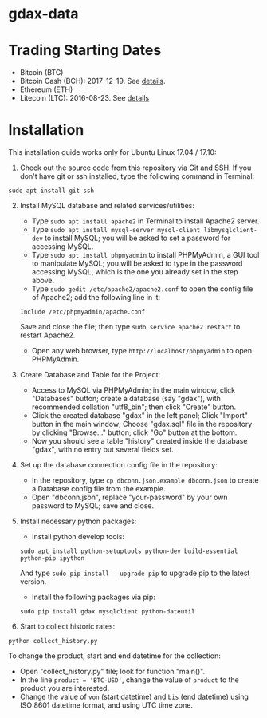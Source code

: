 # gdax-data

# Trading Starting Dates

* Bitcoin (BTC)
* Bitcoin Cash (BCH): 2017-12-19. See [details](https://status.gdax.com/incidents/51pnkvm843hq).
* Ethereum (ETH)
* Litecoin (LTC): 2016-08-23. See [details](https://blog.gdax.com/gdax-adds-litecoin-trading-9f72d1c75be4)

# Installation

This installation guide works only for Ubuntu Linux 17.04 / 17.10:

1. Check out the source code from this repository via Git and SSH. If you don't have git or ssh installed, type the following command in Terminal:
```
sudo apt install git ssh
```

2. Install MySQL database and related services/utilities:
   - Type `sudo apt install apache2` in Terminal to install Apache2 server.
   - Type `sudo apt install mysql-server mysql-client libmysqlclient-dev` to install MySQL; you will be asked to set a password for accessing MySQL.
   - Type `sudo apt install phpmyadmin` to install PHPMyAdmin, a GUI tool to manipulate MySQL; you will be asked to type in the password accessing MySQL, which is the one you already set in the step above.
   - Type `sudo gedit /etc/apache2/apache2.conf` to open the config file of Apache2; add the following line in it:
   ```
   Include /etc/phpmyadmin/apache.conf
   ```
   Save and close the file; then type `sudo service apache2 restart` to restart Apache2.
   - Open any web browser, type `http://localhost/phpmyadmin` to open PHPMyAdmin.

3. Create Database and Table for the Project:
   - Access to MySQL via PHPMyAdmin; in the main window, click "Databases" button; create a database (say "gdax"), with recommended collation "utf8_bin"; then click "Create" button.
   - Click the created database "gdax" in the left panel; Click "Import" button in the main window; Choose "gdax.sql" file in the repository by clicking "Browse..." button; click "Go" button at the bottom.
   - Now you should see a table "history" created inside the database "gdax", with no entry but several fields set.

4. Set up the database connection config file in the repository:
   - In the repository, type `cp dbconn.json.example dbconn.json` to create a Database config file from the example.
   - Open "dbconn.json", replace "your-password" by your own password to MySQL; save and close.

5. Install necessary python packages:
   - Install python develop tools:
   ```
   sudo apt install python-setuptools python-dev build-essential python-pip ipython
   ```
   And type `sudo pip install --upgrade pip` to upgrade pip to the latest version.
   - Install the following packages via pip:
   ```
   sudo pip install gdax mysqlclient python-dateutil
   ```

6. Start to collect historic rates:
```
python collect_history.py
```
To change the product, start and end datetime for the collection:
   - Open "collect_history.py" file; look for function "main()".
   - In the line `product = 'BTC-USD'`, change the value of `product` to the product you are interested.
   - Change the value of `von` (start datetime) and `bis` (end datetime) using ISO 8601 datetime format, and using UTC time zone.